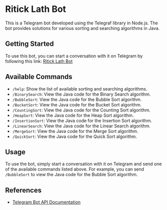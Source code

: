 # Ritick Lath Bot

This is a Telegram bot developed using the Telegraf library in Node.js. The bot provides solutions for various sorting and searching algorithms in Java.

## Getting Started

To use this bot, you can start a conversation with it on Telegram by following this link: [Ritick Lath Bot](https://t.me/RitickLath_bot)

## Available Commands

- `/help`: Show the list of available sorting and searching algorithms.
- `/BinarySearch`: View the Java code for the Binary Search algorithm.
- `/BubbleSort`: View the Java code for the Bubble Sort algorithm.
- `/BucketSort`: View the Java code for the Bucket Sort algorithm.
- `/CountingSort`: View the Java code for the Counting Sort algorithm.
- `/HeapSort`: View the Java code for the Heap Sort algorithm.
- `/InsertionSort`: View the Java code for the Insertion Sort algorithm.
- `/LinearSearch`: View the Java code for the Linear Search algorithm.
- `/MergeSort`: View the Java code for the Merge Sort algorithm.
- `/QuickSort`: View the Java code for the Quick Sort algorithm.

## Usage

To use the bot, simply start a conversation with it on Telegram and send one of the available commands listed above. For example, you can send `/BubbleSort` to view the Java code for the Bubble Sort algorithm.

## References

- [Telegram Bot API Documentation](https://core.telegram.org/bots/api)
